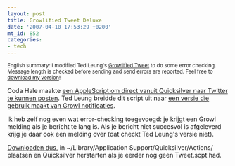 ```yaml
---
layout: post
title: Growlified Tweet Deluxe
date: '2007-04-10 17:53:29 +0200'
mt_id: 852
categories:
- tech
---
```

<small>English summary: I modified Ted Leung's <a href="http://www.sauria.com/blog/2007/01/18/growlified-tweet/">Growlified Tweet</a> to do some error checking. Message length is checked before sending and send errors are reported. Feel free to <a href="{{ site.url }}/files/Tweet.scpt">download my version</a>!</small>

Coda Hale maakte <a href="http://blog.codahale.com/2007/01/15/tweet-twitter-quicksilver/">een AppleScript om direct vanuit Quicksilver naar Twitter te kunnen posten</a>. Ted Leung breidde dit script uit naar <a href="http://www.sauria.com/blog/2007/01/18/growlified-tweet/">een versie die gebruik maakt van Growl notificaties</a>.

Ik heb zelf nog even wat error-checking toegevoegd: je krijgt een Growl melding als je bericht te lang is. Als je bericht niet succesvol is afgeleverd krijg je daar ook een melding over (dat checkt Ted Leung's versie niet).

<a href="{{ site.url }}/files/Tweet.scpt">Downloaden dus</a>, in ~/Library/Application Support/Quicksilver/Actions/ plaatsen en Quicksilver herstarten als je eerder nog geen Tweet.scpt had.
